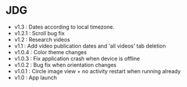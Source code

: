 JDG
=====

* v1.3 : Dates according to local timezone.
* v1.2.1 : Scroll bug fix
* v1.2 : Research videos
* v1.1 : Add video publication dates and 'all videos' tab deletion
* v1.0.4 : Color theme changes
* v1.0.3 : Fix application crash when device is offline
* v1.0.2 : Bug fix when orientation changes
* v1.0.1 : Circle image view + no activity restart when running already
* v1.0 : App launch